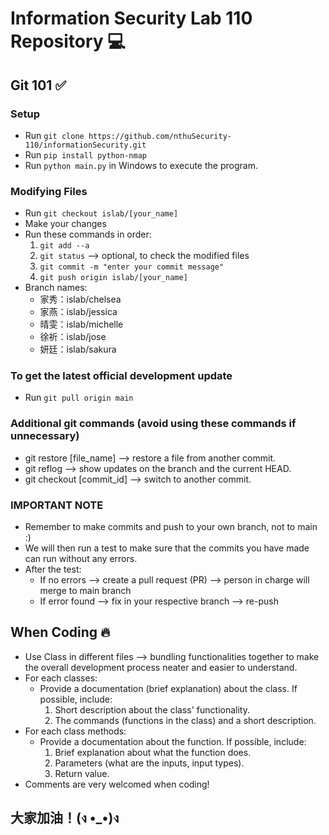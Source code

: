 # Information Security Lab 110 Repository 💻

## Git 101 ✅
### Setup
- Run `git clone https://github.com/nthuSecurity-110/informationSecurity.git`
- Run `pip install python-nmap`
- Run `python main.py` in Windows to execute the program.

### Modifying Files
- Run `git checkout islab/[your_name]`
- Make your changes
- Run these commands in order:
    1. `git add --a`
    2. `git status` --> optional, to check the modified files
    3. `git commit -m "enter your commit message"`
    4. `git push origin islab/[your_name]`
- Branch names:
    - 家秀：islab/chelsea
    - 家燕：islab/jessica
    - 晴雯：islab/michelle
    - 徐祈：islab/jose
    - 妍廷：islab/sakura

### To get the latest official development update
- Run `git pull origin main`

### Additional git commands (avoid using these commands if unnecessary)
- git restore [file_name] --> restore a file from another commit.
- git reflog --> show updates on the branch and the current HEAD.
- git checkout [commit_id] --> switch to another commit.

### IMPORTANT NOTE
- Remember to make commits and push to your own branch, not to main :)
- We will then run a test to make sure that the commits you have made can run without any errors.
- After the test:
    - If no errors --> create a pull request (PR) --> person in charge will merge to main branch
    - If error found --> fix in your respective branch --> re-push

## When Coding 🔥
- Use Class in different files --> bundling functionalities together to make the overall development process neater and easier to understand.
- For each classes:
    - Provide a documentation (brief explanation) about the class. If possible, include:
        1. Short description about the class' functionality.
        2. The commands (functions in the class) and a short description.
- For each class methods:
    - Provide a documentation about the function. If possible, include:
        1. Brief explanation about what the function does.
        2. Parameters (what are the inputs, input types).
        3. Return value.
- Comments are very welcomed when coding!

## 大家加油！(ง •_•)ง
